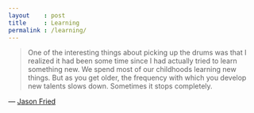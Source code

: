 ```yaml
---
layout    : post
title     : Learning
permalink : /learning/
---
```


> One of the interesting things about picking up the drums was that I realized
> it had been some time since I had actually tried to learn something new. We
> spend most of our childhoods learning new things. But as you get older, the
> frequency with which you develop new talents slows down. Sometimes it stops
> completely.

&mdash; [Jason Fried](http://www.inc.com/magazine/20110301/making-money-small-business-advice-from-jason-fried.html)
